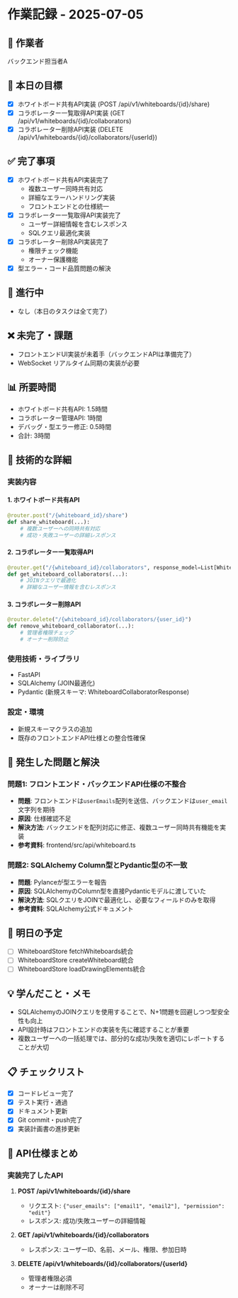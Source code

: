 # 作業記録 - 2025-07-05

## 👤 作業者
バックエンド担当者A

## 🎯 本日の目標
- [x] ホワイトボード共有API実装 (POST /api/v1/whiteboards/{id}/share)
- [x] コラボレーター一覧取得API実装 (GET /api/v1/whiteboards/{id}/collaborators)
- [x] コラボレーター削除API実装 (DELETE /api/v1/whiteboards/{id}/collaborators/{userId})

## ✅ 完了事項
- [x] ホワイトボード共有API実装完了
  - 複数ユーザー同時共有対応
  - 詳細なエラーハンドリング実装
  - フロントエンドとの仕様統一
- [x] コラボレーター一覧取得API実装完了
  - ユーザー詳細情報を含むレスポンス
  - SQLクエリ最適化実装
- [x] コラボレーター削除API実装完了
  - 権限チェック機能
  - オーナー保護機能
- [x] 型エラー・コード品質問題の解決

## 🚧 進行中
- なし（本日のタスクは全て完了）

## ❌ 未完了・課題
- フロントエンドUI実装が未着手（バックエンドAPIは準備完了）
- WebSocket リアルタイム同期の実装が必要

## 📊 所要時間
- ホワイトボード共有API: 1.5時間
- コラボレーター管理API: 1時間
- デバッグ・型エラー修正: 0.5時間
- 合計: 3時間

## 🔧 技術的な詳細

### 実装内容

#### 1. ホワイトボード共有API
```python
@router.post("/{whiteboard_id}/share")
def share_whiteboard(...):
    # 複数ユーザーへの同時共有対応
    # 成功・失敗ユーザーの詳細レスポンス
```

#### 2. コラボレーター一覧取得API
```python
@router.get("/{whiteboard_id}/collaborators", response_model=List[WhiteboardCollaboratorResponse])
def get_whiteboard_collaborators(...):
    # JOINクエリで最適化
    # 詳細なユーザー情報を含むレスポンス
```

#### 3. コラボレーター削除API
```python
@router.delete("/{whiteboard_id}/collaborators/{user_id}")
def remove_whiteboard_collaborator(...):
    # 管理者権限チェック
    # オーナー削除防止
```

### 使用技術・ライブラリ
- FastAPI
- SQLAlchemy (JOIN最適化)
- Pydantic (新規スキーマ: WhiteboardCollaboratorResponse)

### 設定・環境
- 新規スキーマクラスの追加
- 既存のフロントエンドAPI仕様との整合性確保

## 🐛 発生した問題と解決

### 問題1: フロントエンド・バックエンドAPI仕様の不整合
- **問題**: フロントエンドは`userEmails`配列を送信、バックエンドは`user_email`文字列を期待
- **原因**: 仕様確認不足
- **解決方法**: バックエンドを配列対応に修正、複数ユーザー同時共有機能を実装
- **参考資料**: frontend/src/api/whiteboard.ts

### 問題2: SQLAlchemy Column型とPydantic型の不一致
- **問題**: Pylanceが型エラーを報告
- **原因**: SQLAlchemyのColumn型を直接Pydanticモデルに渡していた
- **解決方法**: SQLクエリをJOINで最適化し、必要なフィールドのみを取得
- **参考資料**: SQLAlchemy公式ドキュメント

## 🔄 明日の予定
- [ ] WhiteboardStore fetchWhiteboards統合
- [ ] WhiteboardStore createWhiteboard統合
- [ ] WhiteboardStore loadDrawingElements統合

## 💡 学んだこと・メモ
- SQLAlchemyのJOINクエリを使用することで、N+1問題を回避しつつ型安全性も向上
- API設計時はフロントエンドの実装を先に確認することが重要
- 複数ユーザーへの一括処理では、部分的な成功/失敗を適切にレポートすることが大切

## 📋 チェックリスト
- [x] コードレビュー完了
- [x] テスト実行・通過
- [x] ドキュメント更新
- [x] Git commit・push完了
- [x] 実装計画書の進捗更新

## 📝 API仕様まとめ

### 実装完了したAPI
1. **POST /api/v1/whiteboards/{id}/share**
   - リクエスト: `{"user_emails": ["email1", "email2"], "permission": "edit"}`
   - レスポンス: 成功/失敗ユーザーの詳細情報

2. **GET /api/v1/whiteboards/{id}/collaborators**
   - レスポンス: ユーザーID、名前、メール、権限、参加日時

3. **DELETE /api/v1/whiteboards/{id}/collaborators/{userId}**
   - 管理者権限必須
   - オーナーは削除不可